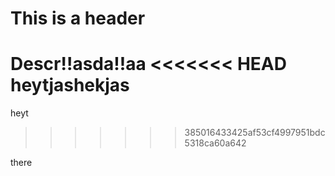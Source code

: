 # This is a header
Descr!!asda!!aa
<<<<<<< HEAD
heytjashekjas
=======
heyt
>>>>>>> 385016433425af53cf4997951bdc5318ca60a642

there
